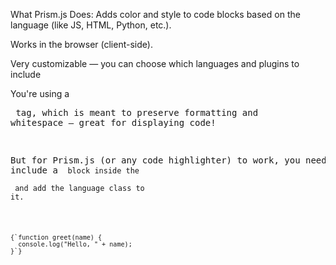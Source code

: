 What Prism.js Does:
Adds color and style to code blocks based on the language (like JS, HTML, Python, etc.).

Works in the browser (client-side).

Very customizable — you can choose which languages and plugins to include



You're using a <pre> tag, which is meant to preserve formatting and whitespace — great for displaying code!

But for Prism.js (or any code highlighter) to work, you need to include a <code> block inside the <pre> and add the language class to it.

<pre>
  <code class="language-javascript">
{`function greet(name) {
  console.log("Hello, " + name);
}`}
  </code>
</pre>


